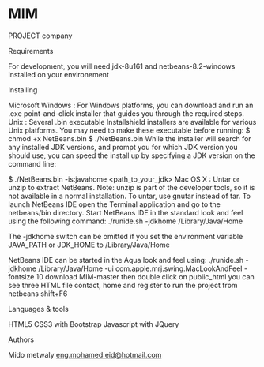 # MIM
PROJECT company

Requirements

For development, you will need jdk-8u161 and netbeans-8.2-windows installed on your environement

Installing

Microsoft Windows : For Windows platforms, you can download and run an .exe point-and-click installer that guides you through the required steps.
Unix : Several .bin executable Installshield installers are available for various Unix platforms. You may need to make these executable before running:
$ chmod +x NetBeans.bin 
$ ./NetBeans.bin
While the installer will search for any installed JDK versions, and prompt you for which JDK version you should use, you can speed the install up by specifying a JDK version on the command line:

$ ./NetBeans.bin -is:javahome <path_to_your_jdk>
Mac OS X :
Untar or unzip to extract NetBeans. Note: unzip is part of the developer tools, so it is not available in a normal installation. To untar, use gnutar instead of tar.
To launch NetBeans IDE open the Terminal application and go to the netbeans/bin directory.
Start NetBeans IDE in the standard look and feel using the following command:
./runide.sh -jdkhome /Library/Java/Home

The -jdkhome switch can be omitted if you set the environment variable JAVA_PATH or JDK_HOME to /Library/Java/Home

NetBeans IDE can be started in the Aqua look and feel using:
./runide.sh -jdkhome /Library/Java/Home -ui com.apple.mrj.swing.MacLookAndFeel -fontsize 10
download MIM-master then double click on public_html you can see three HTML file contact, home and register
to run the project from netbeans shift+F6


Languages & tools

HTML5 
CSS3 with Bootstrap
Javascript with JQuery

Authors

Mido metwaly
eng.mohamed.eid@hotmail.com

